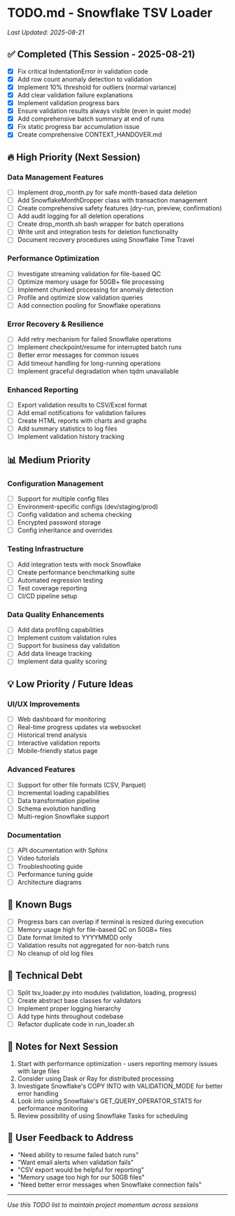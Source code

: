 # TODO.md - Snowflake TSV Loader
*Last Updated: 2025-08-21*

## ✅ Completed (This Session - 2025-08-21)
- [x] Fix critical IndentationError in validation code
- [x] Add row count anomaly detection to validation
- [x] Implement 10% threshold for outliers (normal variance)
- [x] Add clear validation failure explanations
- [x] Implement validation progress bars
- [x] Ensure validation results always visible (even in quiet mode)
- [x] Add comprehensive batch summary at end of runs
- [x] Fix static progress bar accumulation issue
- [x] Create comprehensive CONTEXT_HANDOVER.md

## 🔥 High Priority (Next Session)

### Data Management Features
- [ ] Implement drop_month.py for safe month-based data deletion
- [ ] Add SnowflakeMonthDropper class with transaction management
- [ ] Create comprehensive safety features (dry-run, preview, confirmation)
- [ ] Add audit logging for all deletion operations
- [ ] Create drop_month.sh bash wrapper for batch operations
- [ ] Write unit and integration tests for deletion functionality
- [ ] Document recovery procedures using Snowflake Time Travel

### Performance Optimization
- [ ] Investigate streaming validation for file-based QC
- [ ] Optimize memory usage for 50GB+ file processing
- [ ] Implement chunked processing for anomaly detection
- [ ] Profile and optimize slow validation queries
- [ ] Add connection pooling for Snowflake operations

### Error Recovery & Resilience
- [ ] Add retry mechanism for failed Snowflake operations
- [ ] Implement checkpoint/resume for interrupted batch runs
- [ ] Better error messages for common issues
- [ ] Add timeout handling for long-running operations
- [ ] Implement graceful degradation when tqdm unavailable

### Enhanced Reporting
- [ ] Export validation results to CSV/Excel format
- [ ] Add email notifications for validation failures
- [ ] Create HTML reports with charts and graphs
- [ ] Add summary statistics to log files
- [ ] Implement validation history tracking

## 📊 Medium Priority

### Configuration Management
- [ ] Support for multiple config files
- [ ] Environment-specific configs (dev/staging/prod)
- [ ] Config validation and schema checking
- [ ] Encrypted password storage
- [ ] Config inheritance and overrides

### Testing Infrastructure
- [ ] Add integration tests with mock Snowflake
- [ ] Create performance benchmarking suite
- [ ] Automated regression testing
- [ ] Test coverage reporting
- [ ] CI/CD pipeline setup

### Data Quality Enhancements
- [ ] Add data profiling capabilities
- [ ] Implement custom validation rules
- [ ] Support for business day validation
- [ ] Add data lineage tracking
- [ ] Implement data quality scoring

## 💡 Low Priority / Future Ideas

### UI/UX Improvements
- [ ] Web dashboard for monitoring
- [ ] Real-time progress updates via websocket
- [ ] Historical trend analysis
- [ ] Interactive validation reports
- [ ] Mobile-friendly status page

### Advanced Features
- [ ] Support for other file formats (CSV, Parquet)
- [ ] Incremental loading capabilities
- [ ] Data transformation pipeline
- [ ] Schema evolution handling
- [ ] Multi-region Snowflake support

### Documentation
- [ ] API documentation with Sphinx
- [ ] Video tutorials
- [ ] Troubleshooting guide
- [ ] Performance tuning guide
- [ ] Architecture diagrams

## 🐛 Known Bugs
- [ ] Progress bars can overlap if terminal is resized during execution
- [ ] Memory usage high for file-based QC on 50GB+ files
- [ ] Date format limited to YYYYMMDD only
- [ ] Validation results not aggregated for non-batch runs
- [ ] No cleanup of old log files

## 🔧 Technical Debt
- [ ] Split tsv_loader.py into modules (validation, loading, progress)
- [ ] Create abstract base classes for validators
- [ ] Implement proper logging hierarchy
- [ ] Add type hints throughout codebase
- [ ] Refactor duplicate code in run_loader.sh

## 📝 Notes for Next Session
1. Start with performance optimization - users reporting memory issues with large files
2. Consider using Dask or Ray for distributed processing
3. Investigate Snowflake's COPY INTO with VALIDATION_MODE for better error handling
4. Look into using Snowflake's GET_QUERY_OPERATOR_STATS for performance monitoring
5. Review possibility of using Snowflake Tasks for scheduling

## 💬 User Feedback to Address
- "Need ability to resume failed batch runs"
- "Want email alerts when validation fails"
- "CSV export would be helpful for reporting"
- "Memory usage too high for our 50GB files"
- "Need better error messages when Snowflake connection fails"

---
*Use this TODO list to maintain project momentum across sessions*